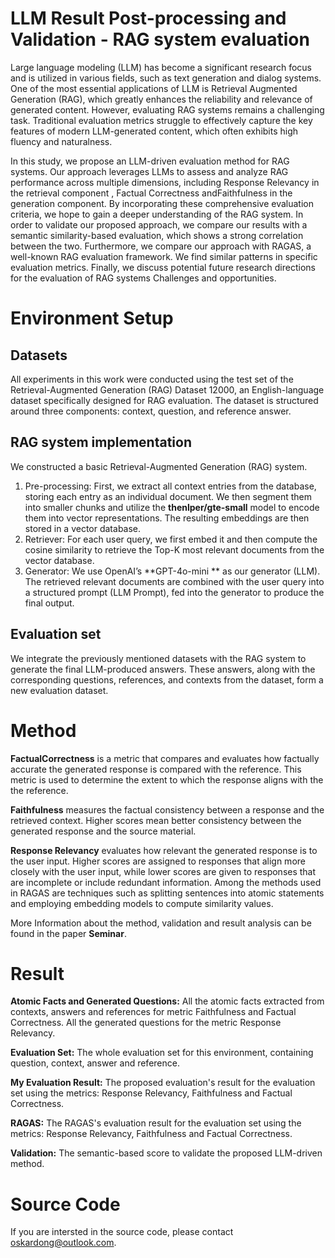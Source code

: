 # LLM Result Post-processing and Validation - RAG system evaluation
Large language modeling (LLM) has become a significant research focus and is utilized in various fields, such as text generation and dialog systems. One of the most essential applications of LLM is Retrieval Augmented Generation (RAG), which greatly enhances the reliability and relevance of generated content. However, evaluating RAG systems remains a challenging task. Traditional evaluation metrics struggle to effectively capture the key features of modern LLM-generated content, which often exhibits high fluency and naturalness. 

In this study, we propose an LLM-driven evaluation method for RAG systems. Our approach leverages LLMs to assess and analyze RAG performance across multiple dimensions, including Response Relevancy in the retrieval component , Factual Correctness andFaithfulness in the generation component. By incorporating these comprehensive evaluation criteria, we hope to gain a deeper understanding of the RAG system. In order to validate our proposed approach, we compare our results with a semantic similarity-based evaluation, which shows a strong correlation between the two. Furthermore, we compare our approach with RAGAS, a well-known RAG evaluation framework. We find similar patterns in specific evaluation metrics. Finally, we discuss potential future research directions for the evaluation of RAG systems Challenges and opportunities.

# Environment Setup
## Datasets
All experiments in this work were conducted using the test
set of the Retrieval-Augmented Generation (RAG) Dataset
12000, an English-language dataset specifically designed for
RAG evaluation. The dataset is structured around three
components: context, question, and reference answer.

## RAG system implementation
We constructed a basic Retrieval-Augmented Generation
(RAG) system.
1) Pre-processing: First, we extract all context entries from
the database, storing each entry as an individual document.
We then segment them into smaller chunks and utilize the
**thenlper/gte-small** model to encode them into
vector representations. The resulting embeddings are then
stored in a vector database.
3) Retriever: For each user query, we first embed it and
then compute the cosine similarity to retrieve the Top-K most
relevant documents from the vector database.
4) Generator: We use OpenAI’s **GPT-4o-mini ** as
our generator (LLM). The retrieved relevant documents are
combined with the user query into a structured prompt (LLM
Prompt), fed into the generator to produce the final output.

## Evaluation set
We integrate the previously mentioned datasets with the
RAG system to generate the final LLM-produced answers.
These answers, along with the corresponding questions, references, and contexts from the dataset, form a new evaluation
dataset. 

# Method
**FactualCorrectness** is a metric that compares and evaluates
how factually accurate the generated response is compared
with the reference. This metric is used to determine the extent
to which the response aligns with the the reference.

**Faithfulness** measures the factual consistency between a
response and the retrieved context. Higher scores mean better
consistency between the generated response and the source
material.

**Response Relevancy** evaluates how relevant the generated
response is to the user input. Higher scores are assigned to
responses that align more closely with the user input, while
lower scores are given to responses that are incomplete or
include redundant information.
Among the methods used in RAGAS are techniques such
as splitting sentences into atomic statements and employing
embedding models to compute similarity values.

More Information about the method, validation and result analysis can be found in the paper **Seminar**.

# Result
**Atomic Facts and Generated Questions:** All the atomic facts extracted from contexts, answers and references for metric Faithfulness and Factual Correctness. All the generated questions for the metric Response Relevancy.

**Evaluation Set:** The whole evaluation set for this environment, containing question, context, answer and reference.


**My Evaluation Result:** The proposed evaluation's result for the evaluation set using the metrics: Response Relevancy, Faithfulness and Factual Correctness.


**RAGAS:** The RAGAS's evaluation result for the evaluation set using the metrics: Response Relevancy, Faithfulness and Factual Correctness.


**Validation:** The semantic-based score to validate the proposed LLM-driven method.

# Source Code

If you are intersted in the source code, please contact oskardong@outlook.com.
